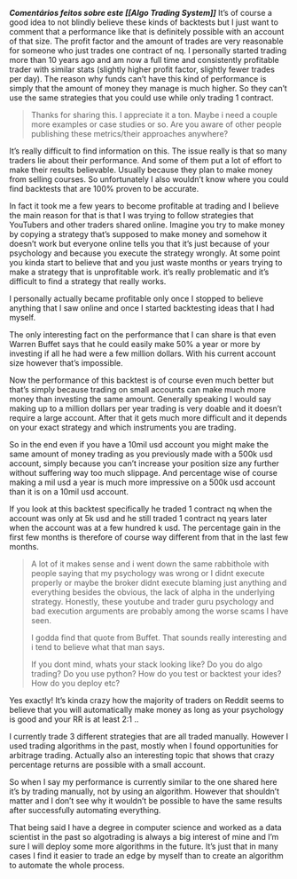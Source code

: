 ***Comentários feitos sobre este [[Algo Trading System]]***
It’s of course a good idea to not blindly believe these kinds of backtests but I just want to comment that a performance like that is definitely possible with an account of that size. The profit factor and the amount of trades are very reasonable for someone who just trades one contract of nq. I personally started trading more than 10 years ago and am now a full time and consistently profitable trader with similar stats (slightly higher profit factor, slightly fewer trades per day). The reason why funds can’t have this kind of performance is simply that the amount of money they manage is much higher. So they can’t use the same strategies that you could use while only trading 1 contract.

> Thanks for sharing this. I appreciate it a ton. Maybe i need a couple more examples or case studies or so. Are you aware of other people publishing these metrics/their approaches anywhere?

It’s really difficult to find information on this. The issue really is that so many traders lie about their performance. And some of them put a lot of effort to make their results believable. Usually because they plan to make money from selling courses. So unfortunately I also wouldn’t know where you could find backtests that are 100% proven to be accurate.

In fact it took me a few years to become profitable at trading and I believe the main reason for that is that I was trying to follow strategies that YouTubers and other traders shared online. Imagine you try to make money by copying a strategy that’s supposed to make money and somehow it doesn’t work but everyone online tells you that it’s just because of your psychology and because you execute the strategy wrongly. At some point you kinda start to believe that and you just waste months or years trying to make a strategy that is unprofitable work. it’s really problematic and it’s difficult to find a strategy that really works.

I personally actually became profitable only once I stopped to believe anything that I saw online and once I started backtesting ideas that I had myself.

The only interesting fact on the performance that I can share is that even Warren Buffet says that he could easily make 50% a year or more by investing if all he had were a few million dollars. With his current account size however that’s impossible.

Now the performance of this backtest is of course even much better but that’s simply because trading on small accounts can make much more money than investing the same amount. Generally speaking I would say making up to a million dollars per year trading is very doable and it doesn’t require a large account. After that it gets much more difficult and it depends on your exact strategy and which instruments you are trading.

So in the end even if you have a 10mil usd account you might make the same amount of money trading as you previously made with a 500k usd account, simply because you can’t increase your position size any further without suffering way too much slippage. And percentage wise of course making a mil usd a year is much more impressive on a 500k usd account than it is on a 10mil usd account.

If you look at this backtest specifically he traded 1 contract nq when the account was only at 5k usd and he still traded 1 contract nq years later when the account was at a few hundred k usd. The percentage gain in the first few months is therefore of course way different from that in the last few months.

>A lot of it makes sense and i went down the same rabbithole with people saying that my psychology was wrong or I didnt execute properly or maybe the broker didnt execute blaming just anything and everything besides the obvious, the lack of alpha in the underlying strategy. Honestly, these youtube and trader guru psychology and bad execution arguments are probably among the worse scams I have seen.
>
>I godda find that quote from Buffet. That sounds really interesting and i tend to believe what that man says.
>
>If you dont mind, whats your stack looking like? Do you do algo trading? Do you use python? How do you test or backtest your ides? How do you deploy etc?

Yes exactly! It’s kinda crazy how the majority of traders on Reddit seems to believe that you will automatically make money as long as your psychology is good and your RR is at least 2:1 ..

I currently trade 3 different strategies that are all traded manually. However I used trading algorithms in the past, mostly when I found opportunities for arbitrage trading. Actually also an interesting topic that shows that crazy percentage returns are possible with a small account.

So when I say my performance is currently similar to the one shared here it’s by trading manually, not by using an algorithm. However that shouldn’t matter and I don’t see why it wouldn’t be possible to have the same results after successfully automating everything.

That being said I have a degree in computer science and worked as a data scientist in the past so algotrading is always a big interest of mine and I’m sure I will deploy some more algorithms in the future. It’s just that in many cases I find it easier to trade an edge by myself than to create an algorithm to automate the whole process.